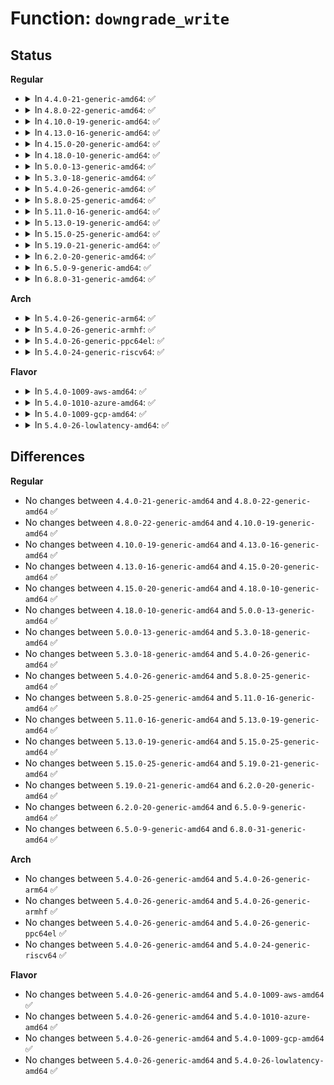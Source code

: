 # Function: <code>downgrade_write</code>

## Status
<b>Regular</b>
<ul>
<li>
<details>
<summary>In <code>4.4.0-21-generic-amd64</code>: ✅</summary>

```c
void downgrade_write(struct rw_semaphore * sem)
```

```json
{
  "name": "downgrade_write",
  "collision_type": "Unique Global",
  "inline_type": "No",
  "funcs": [
    {
      "addr": 18446744071579672528,
      "name": "downgrade_write",
      "external": true,
      "loc": "kernel/locking/rwsem.c:102",
      "file": "kernel/locking/rwsem.c",
      "inline": "seen, unknown",
      "caller_inline": [],
      "caller_func": [
        "fs/proc/task_mmu.c:clear_refs_write",
        "security/keys/key.c:unregister_key_type"
      ]
    }
  ],
  "symbols": [
    {
      "addr": 18446744071579672528,
      "name": "downgrade_write",
      "section": ".text",
      "bind": "STB_GLOBAL",
      "size": 43
    }
  ]
}
```
</details>
</li>
<li>
<details>
<summary>In <code>4.8.0-22-generic-amd64</code>: ✅</summary>

```c
void downgrade_write(struct rw_semaphore * sem)
```

```json
{
  "name": "downgrade_write",
  "collision_type": "Unique Global",
  "inline_type": "No",
  "funcs": [
    {
      "addr": 18446744071579691280,
      "name": "downgrade_write",
      "external": true,
      "loc": "kernel/locking/rwsem.c:124",
      "file": "kernel/locking/rwsem.c",
      "inline": "seen, unknown",
      "caller_inline": [],
      "caller_func": [
        "fs/proc/task_mmu.c:clear_refs_write",
        "security/keys/key.c:unregister_key_type"
      ]
    }
  ],
  "symbols": [
    {
      "addr": 18446744071579691280,
      "name": "downgrade_write",
      "section": ".text",
      "bind": "STB_GLOBAL",
      "size": 50
    }
  ]
}
```
</details>
</li>
<li>
<details>
<summary>In <code>4.10.0-19-generic-amd64</code>: ✅</summary>

```c
void downgrade_write(struct rw_semaphore * sem)
```

```json
{
  "name": "downgrade_write",
  "collision_type": "Unique Global",
  "inline_type": "No",
  "funcs": [
    {
      "addr": 18446744071579718992,
      "name": "downgrade_write",
      "external": true,
      "loc": "kernel/locking/rwsem.c:124",
      "file": "kernel/locking/rwsem.c",
      "inline": "seen, unknown",
      "caller_inline": [],
      "caller_func": [
        "fs/proc/task_mmu.c:clear_refs_write",
        "fs/ext4/file.c:ext4_file_write_iter",
        "security/keys/key.c:unregister_key_type"
      ]
    }
  ],
  "symbols": [
    {
      "addr": 18446744071579718992,
      "name": "downgrade_write",
      "section": ".text",
      "bind": "STB_GLOBAL",
      "size": 50
    }
  ]
}
```
</details>
</li>
<li>
<details>
<summary>In <code>4.13.0-16-generic-amd64</code>: ✅</summary>

```c
void downgrade_write(struct rw_semaphore * sem)
```

```json
{
  "name": "downgrade_write",
  "collision_type": "Unique Global",
  "inline_type": "No",
  "funcs": [
    {
      "addr": 18446744071579714848,
      "name": "downgrade_write",
      "external": true,
      "loc": "kernel/locking/rwsem.c:125",
      "file": "kernel/locking/rwsem.c",
      "inline": "seen, unknown",
      "caller_inline": [],
      "caller_func": [
        "fs/proc/task_mmu.c:clear_refs_write",
        "security/keys/key.c:unregister_key_type"
      ]
    }
  ],
  "symbols": [
    {
      "addr": 18446744071579714848,
      "name": "downgrade_write",
      "section": ".text",
      "bind": "STB_GLOBAL",
      "size": 50
    }
  ]
}
```
</details>
</li>
<li>
<details>
<summary>In <code>4.15.0-20-generic-amd64</code>: ✅</summary>

```c
void downgrade_write(struct rw_semaphore * sem)
```

```json
{
  "name": "downgrade_write",
  "collision_type": "Unique Global",
  "inline_type": "No",
  "funcs": [
    {
      "addr": 18446744071579747456,
      "name": "downgrade_write",
      "external": true,
      "loc": "kernel/locking/rwsem.c:142",
      "file": "kernel/locking/rwsem.c",
      "inline": "seen, unknown",
      "caller_inline": [],
      "caller_func": [
        "fs/proc/task_mmu.c:clear_refs_write",
        "security/keys/key.c:unregister_key_type"
      ]
    }
  ],
  "symbols": [
    {
      "addr": 18446744071579747456,
      "name": "downgrade_write",
      "section": ".text",
      "bind": "STB_GLOBAL",
      "size": 50
    }
  ]
}
```
</details>
</li>
<li>
<details>
<summary>In <code>4.18.0-10-generic-amd64</code>: ✅</summary>

```c
void downgrade_write(struct rw_semaphore * sem)
```

```json
{
  "name": "downgrade_write",
  "collision_type": "Unique Global",
  "inline_type": "No",
  "funcs": [
    {
      "addr": 18446744071579781824,
      "name": "downgrade_write",
      "external": true,
      "loc": "kernel/locking/rwsem.c:144",
      "file": "kernel/locking/rwsem.c",
      "inline": "seen, unknown",
      "caller_inline": [],
      "caller_func": [
        "fs/proc/task_mmu.c:clear_refs_write",
        "security/keys/key.c:unregister_key_type"
      ]
    }
  ],
  "symbols": [
    {
      "addr": 18446744071579781824,
      "name": "downgrade_write",
      "section": ".text",
      "bind": "STB_GLOBAL",
      "size": 53
    }
  ]
}
```
</details>
</li>
<li>
<details>
<summary>In <code>5.0.0-13-generic-amd64</code>: ✅</summary>

```c
void downgrade_write(struct rw_semaphore * sem)
```

```json
{
  "name": "downgrade_write",
  "collision_type": "Unique Global",
  "inline_type": "No",
  "funcs": [
    {
      "addr": 18446744071579828464,
      "name": "downgrade_write",
      "external": true,
      "loc": "kernel/locking/rwsem.c:145",
      "file": "kernel/locking/rwsem.c",
      "inline": "seen, unknown",
      "caller_inline": [],
      "caller_func": [
        "mm/mmap.c:__do_munmap",
        "fs/proc/task_mmu.c:clear_refs_write",
        "security/keys/key.c:unregister_key_type"
      ]
    }
  ],
  "symbols": [
    {
      "addr": 18446744071579828464,
      "name": "downgrade_write",
      "section": ".text",
      "bind": "STB_GLOBAL",
      "size": 52
    }
  ]
}
```
</details>
</li>
<li>
<details>
<summary>In <code>5.3.0-18-generic-amd64</code>: ✅</summary>

```c
void downgrade_write(struct rw_semaphore * sem)
```

```json
{
  "name": "downgrade_write",
  "collision_type": "Unique Global",
  "inline_type": "No",
  "funcs": [
    {
      "addr": 18446744071579860336,
      "name": "downgrade_write",
      "external": true,
      "loc": "kernel/locking/rwsem.c:1560",
      "file": "kernel/locking/rwsem.c",
      "inline": "seen, unknown",
      "caller_inline": [],
      "caller_func": [
        "mm/mmap.c:__do_munmap",
        "fs/proc/task_mmu.c:clear_refs_write",
        "security/keys/key.c:unregister_key_type"
      ]
    }
  ],
  "symbols": [
    {
      "addr": 18446744071579860336,
      "name": "downgrade_write",
      "section": ".text",
      "bind": "STB_GLOBAL",
      "size": 198
    }
  ]
}
```
</details>
</li>
<li>
<details>
<summary>In <code>5.4.0-26-generic-amd64</code>: ✅</summary>

```c
void downgrade_write(struct rw_semaphore * sem)
```

```json
{
  "name": "downgrade_write",
  "collision_type": "Unique Global",
  "inline_type": "No",
  "funcs": [
    {
      "addr": 18446744071579909024,
      "name": "downgrade_write",
      "external": true,
      "loc": "kernel/locking/rwsem.c:1594",
      "file": "kernel/locking/rwsem.c",
      "inline": "seen, unknown",
      "caller_inline": [],
      "caller_func": [
        "mm/mmap.c:__do_munmap",
        "fs/proc/task_mmu.c:clear_refs_write",
        "security/keys/key.c:unregister_key_type"
      ]
    }
  ],
  "symbols": [
    {
      "addr": 18446744071579909024,
      "name": "downgrade_write",
      "section": ".text",
      "bind": "STB_GLOBAL",
      "size": 198
    }
  ]
}
```
</details>
</li>
<li>
<details>
<summary>In <code>5.8.0-25-generic-amd64</code>: ✅</summary>

```c
void downgrade_write(struct rw_semaphore * sem)
```

```json
{
  "name": "downgrade_write",
  "collision_type": "Unique Global",
  "inline_type": "No",
  "funcs": [
    {
      "addr": 18446744071579952944,
      "name": "downgrade_write",
      "external": true,
      "loc": "kernel/locking/rwsem.c:1591",
      "file": "kernel/locking/rwsem.c",
      "inline": "seen, unknown",
      "caller_inline": [],
      "caller_func": [
        "mm/mmap.c:__do_munmap",
        "fs/proc/task_mmu.c:clear_refs_write",
        "security/keys/key.c:unregister_key_type"
      ]
    }
  ],
  "symbols": [
    {
      "addr": 18446744071579952944,
      "name": "downgrade_write",
      "section": ".text",
      "bind": "STB_GLOBAL",
      "size": 198
    }
  ]
}
```
</details>
</li>
<li>
<details>
<summary>In <code>5.11.0-16-generic-amd64</code>: ✅</summary>

```c
void downgrade_write(struct rw_semaphore * sem)
```

```json
{
  "name": "downgrade_write",
  "collision_type": "Unique Global",
  "inline_type": "No",
  "funcs": [
    {
      "addr": 18446744071579941296,
      "name": "downgrade_write",
      "external": true,
      "loc": "kernel/locking/rwsem.c:1466",
      "file": "kernel/locking/rwsem.c",
      "inline": "seen, unknown",
      "caller_inline": [],
      "caller_func": [
        "mm/mmap.c:__do_munmap",
        "security/keys/key.c:unregister_key_type"
      ]
    }
  ],
  "symbols": [
    {
      "addr": 18446744071579941296,
      "name": "downgrade_write",
      "section": ".text",
      "bind": "STB_GLOBAL",
      "size": 198
    }
  ]
}
```
</details>
</li>
<li>
<details>
<summary>In <code>5.13.0-19-generic-amd64</code>: ✅</summary>

```c
void downgrade_write(struct rw_semaphore * sem)
```

```json
{
  "name": "downgrade_write",
  "collision_type": "Unique Global",
  "inline_type": "No",
  "funcs": [
    {
      "addr": 18446744071579949008,
      "name": "downgrade_write",
      "external": true,
      "loc": "kernel/locking/rwsem.c:1466",
      "file": "kernel/locking/rwsem.c",
      "inline": "seen, unknown",
      "caller_inline": [],
      "caller_func": [
        "mm/mmap.c:__do_munmap",
        "security/keys/key.c:unregister_key_type"
      ]
    }
  ],
  "symbols": [
    {
      "addr": 18446744071579949008,
      "name": "downgrade_write",
      "section": ".text",
      "bind": "STB_GLOBAL",
      "size": 198
    }
  ]
}
```
</details>
</li>
<li>
<details>
<summary>In <code>5.15.0-25-generic-amd64</code>: ✅</summary>

```c
void downgrade_write(struct rw_semaphore * sem)
```

```json
{
  "name": "downgrade_write",
  "collision_type": "Unique Global",
  "inline_type": "No",
  "funcs": [
    {
      "addr": 18446744071580078128,
      "name": "downgrade_write",
      "external": true,
      "loc": "kernel/locking/rwsem.c:1583",
      "file": "kernel/locking/rwsem.c",
      "inline": "seen, unknown",
      "caller_inline": [],
      "caller_func": [
        "mm/mmap.c:__do_munmap",
        "mm/sparse-vmemmap.c:vmemmap_remap_free",
        "security/keys/key.c:unregister_key_type"
      ]
    }
  ],
  "symbols": [
    {
      "addr": 18446744071580078128,
      "name": "downgrade_write",
      "section": ".text",
      "bind": "STB_GLOBAL",
      "size": 198
    }
  ]
}
```
</details>
</li>
<li>
<details>
<summary>In <code>5.19.0-21-generic-amd64</code>: ✅</summary>

```c
void downgrade_write(struct rw_semaphore * sem)
```

```json
{
  "name": "downgrade_write",
  "collision_type": "Unique Global",
  "inline_type": "No",
  "funcs": [
    {
      "addr": 18446744071580214080,
      "name": "downgrade_write",
      "external": true,
      "loc": "kernel/locking/rwsem.c:1612",
      "file": "kernel/locking/rwsem.c",
      "inline": "seen, unknown",
      "caller_inline": [],
      "caller_func": [
        "mm/mmap.c:__do_munmap",
        "security/keys/key.c:unregister_key_type"
      ]
    }
  ],
  "symbols": [
    {
      "addr": 18446744071580214080,
      "name": "downgrade_write",
      "section": ".text",
      "bind": "STB_GLOBAL",
      "size": 208
    }
  ]
}
```
</details>
</li>
<li>
<details>
<summary>In <code>6.2.0-20-generic-amd64</code>: ✅</summary>

```c
void downgrade_write(struct rw_semaphore * sem)
```

```json
{
  "name": "downgrade_write",
  "collision_type": "Unique Global",
  "inline_type": "No",
  "funcs": [
    {
      "addr": 18446744071580406480,
      "name": "downgrade_write",
      "external": true,
      "loc": "kernel/locking/rwsem.c:1633",
      "file": "kernel/locking/rwsem.c",
      "inline": "seen, unknown",
      "caller_inline": [],
      "caller_func": [
        "mm/mmap.c:do_mas_align_munmap",
        "security/keys/key.c:unregister_key_type"
      ]
    }
  ],
  "symbols": [
    {
      "addr": 18446744071580406480,
      "name": "downgrade_write",
      "section": ".text",
      "bind": "STB_GLOBAL",
      "size": 208
    }
  ]
}
```
</details>
</li>
<li>
<details>
<summary>In <code>6.5.0-9-generic-amd64</code>: ✅</summary>

```c
void downgrade_write(struct rw_semaphore * sem)
```

```json
{
  "name": "downgrade_write",
  "collision_type": "Unique Global",
  "inline_type": "No",
  "funcs": [
    {
      "addr": 18446744071580475264,
      "name": "downgrade_write",
      "external": true,
      "loc": "kernel/locking/rwsem.c:1633",
      "file": "kernel/locking/rwsem.c",
      "inline": "seen, unknown",
      "caller_inline": [],
      "caller_func": [
        "mm/memory.c:lock_mm_and_find_vma",
        "mm/mmap.c:do_vmi_align_munmap",
        "mm/mmap.c:expand_stack",
        "fs/exec.c:get_arg_page",
        "fs/readdir.c:wrap_directory_iterator",
        "security/keys/key.c:unregister_key_type"
      ]
    }
  ],
  "symbols": [
    {
      "addr": 18446744071580475264,
      "name": "downgrade_write",
      "section": ".text",
      "bind": "STB_GLOBAL",
      "size": 241
    }
  ]
}
```
</details>
</li>
<li>
<details>
<summary>In <code>6.8.0-31-generic-amd64</code>: ✅</summary>

```c
void downgrade_write(struct rw_semaphore * sem)
```

```json
{
  "name": "downgrade_write",
  "collision_type": "Unique Global",
  "inline_type": "No",
  "funcs": [
    {
      "addr": 18446744071580535088,
      "name": "downgrade_write",
      "external": true,
      "loc": "kernel/locking/rwsem.c:1639",
      "file": "kernel/locking/rwsem.c",
      "inline": "seen, unknown",
      "caller_inline": [],
      "caller_func": [
        "mm/memory.c:lock_mm_and_find_vma",
        "mm/mmap.c:do_vmi_align_munmap",
        "mm/mmap.c:expand_stack",
        "fs/exec.c:get_arg_page",
        "fs/readdir.c:wrap_directory_iterator",
        "security/keys/key.c:unregister_key_type"
      ]
    }
  ],
  "symbols": [
    {
      "addr": 18446744071580535088,
      "name": "downgrade_write",
      "section": ".text",
      "bind": "STB_GLOBAL",
      "size": 241
    }
  ]
}
```
</details>
</li>
</ul>
<b>Arch</b>
<ul>
<li>
<details>
<summary>In <code>5.4.0-26-generic-arm64</code>: ✅</summary>

```c
void downgrade_write(struct rw_semaphore * sem)
```

```json
{
  "name": "downgrade_write",
  "collision_type": "Unique Global",
  "inline_type": "No",
  "funcs": [
    {
      "addr": 18446603336491112056,
      "name": "downgrade_write",
      "external": true,
      "loc": "kernel/locking/rwsem.c:1594",
      "file": "kernel/locking/rwsem.c",
      "inline": "seen, unknown",
      "caller_inline": [],
      "caller_func": [
        "mm/mmap.c:__do_munmap",
        "security/keys/key.c:unregister_key_type"
      ]
    }
  ],
  "symbols": [
    {
      "addr": 18446603336491112056,
      "name": "downgrade_write",
      "section": ".text",
      "bind": "STB_GLOBAL",
      "size": 352
    }
  ]
}
```
</details>
</li>
<li>
<details>
<summary>In <code>5.4.0-26-generic-armhf</code>: ✅</summary>

```c
void downgrade_write(struct rw_semaphore * sem)
```

```json
{
  "name": "downgrade_write",
  "collision_type": "Unique Global",
  "inline_type": "No",
  "funcs": [
    {
      "addr": 3225114064,
      "name": "downgrade_write",
      "external": true,
      "loc": "kernel/locking/rwsem.c:1594",
      "file": "kernel/locking/rwsem.c",
      "inline": "seen, unknown",
      "caller_inline": [],
      "caller_func": [
        "mm/mmap.c:__do_munmap",
        "security/keys/key.c:unregister_key_type"
      ]
    }
  ],
  "symbols": [
    {
      "addr": 3225114064,
      "name": "downgrade_write",
      "section": ".text",
      "bind": "STB_GLOBAL",
      "size": 244
    }
  ]
}
```
</details>
</li>
<li>
<details>
<summary>In <code>5.4.0-26-generic-ppc64el</code>: ✅</summary>

```c
void downgrade_write(struct rw_semaphore * sem)
```

```json
{
  "name": "downgrade_write",
  "collision_type": "Unique Global",
  "inline_type": "No",
  "funcs": [
    {
      "addr": 13835058055284002432,
      "name": "downgrade_write",
      "external": true,
      "loc": "kernel/locking/rwsem.c:1594",
      "file": "kernel/locking/rwsem.c",
      "inline": "seen, unknown",
      "caller_inline": [],
      "caller_func": [
        "mm/mmap.c:__do_munmap",
        "security/keys/key.c:unregister_key_type"
      ]
    }
  ],
  "symbols": [
    {
      "addr": 13835058055284002432,
      "name": "downgrade_write",
      "section": ".text",
      "bind": "STB_GLOBAL",
      "size": 312
    }
  ]
}
```
</details>
</li>
<li>
<details>
<summary>In <code>5.4.0-24-generic-riscv64</code>: ✅</summary>

```c
void downgrade_write(struct rw_semaphore * sem)
```

```json
{
  "name": "downgrade_write",
  "collision_type": "Unique Global",
  "inline_type": "No",
  "funcs": [
    {
      "addr": 18446743936271690318,
      "name": "downgrade_write",
      "external": true,
      "loc": "kernel/locking/rwsem.c:1594",
      "file": "kernel/locking/rwsem.c",
      "inline": "seen, unknown",
      "caller_inline": [],
      "caller_func": [
        "mm/mmap.c:__do_munmap",
        "security/keys/key.c:unregister_key_type"
      ]
    }
  ],
  "symbols": [
    {
      "addr": 18446743936271690318,
      "name": "downgrade_write",
      "section": ".text",
      "bind": "STB_GLOBAL",
      "size": 166
    }
  ]
}
```
</details>
</li>
</ul>
<b>Flavor</b>
<ul>
<li>
<details>
<summary>In <code>5.4.0-1009-aws-amd64</code>: ✅</summary>

```c
void downgrade_write(struct rw_semaphore * sem)
```

```json
{
  "name": "downgrade_write",
  "collision_type": "Unique Global",
  "inline_type": "No",
  "funcs": [
    {
      "addr": 18446744071579881136,
      "name": "downgrade_write",
      "external": true,
      "loc": "kernel/locking/rwsem.c:1594",
      "file": "kernel/locking/rwsem.c",
      "inline": "seen, unknown",
      "caller_inline": [],
      "caller_func": [
        "mm/mmap.c:__do_munmap",
        "fs/proc/task_mmu.c:clear_refs_write",
        "security/keys/key.c:unregister_key_type"
      ]
    }
  ],
  "symbols": [
    {
      "addr": 18446744071579881136,
      "name": "downgrade_write",
      "section": ".text",
      "bind": "STB_GLOBAL",
      "size": 198
    }
  ]
}
```
</details>
</li>
<li>
<details>
<summary>In <code>5.4.0-1010-azure-amd64</code>: ✅</summary>

```c
void downgrade_write(struct rw_semaphore * sem)
```

```json
{
  "name": "downgrade_write",
  "collision_type": "Unique Global",
  "inline_type": "No",
  "funcs": [
    {
      "addr": 18446744071579816128,
      "name": "downgrade_write",
      "external": true,
      "loc": "kernel/locking/rwsem.c:1594",
      "file": "kernel/locking/rwsem.c",
      "inline": "seen, unknown",
      "caller_inline": [],
      "caller_func": [
        "mm/mmap.c:__do_munmap",
        "fs/proc/task_mmu.c:clear_refs_write",
        "security/keys/key.c:unregister_key_type"
      ]
    }
  ],
  "symbols": [
    {
      "addr": 18446744071579816128,
      "name": "downgrade_write",
      "section": ".text",
      "bind": "STB_GLOBAL",
      "size": 198
    }
  ]
}
```
</details>
</li>
<li>
<details>
<summary>In <code>5.4.0-1009-gcp-amd64</code>: ✅</summary>

```c
void downgrade_write(struct rw_semaphore * sem)
```

```json
{
  "name": "downgrade_write",
  "collision_type": "Unique Global",
  "inline_type": "No",
  "funcs": [
    {
      "addr": 18446744071579869296,
      "name": "downgrade_write",
      "external": true,
      "loc": "kernel/locking/rwsem.c:1594",
      "file": "kernel/locking/rwsem.c",
      "inline": "seen, unknown",
      "caller_inline": [],
      "caller_func": [
        "mm/mmap.c:__do_munmap",
        "fs/proc/task_mmu.c:clear_refs_write",
        "security/keys/key.c:unregister_key_type"
      ]
    }
  ],
  "symbols": [
    {
      "addr": 18446744071579869296,
      "name": "downgrade_write",
      "section": ".text",
      "bind": "STB_GLOBAL",
      "size": 198
    }
  ]
}
```
</details>
</li>
<li>
<details>
<summary>In <code>5.4.0-26-lowlatency-amd64</code>: ✅</summary>

```c
void downgrade_write(struct rw_semaphore * sem)
```

```json
{
  "name": "downgrade_write",
  "collision_type": "Unique Global",
  "inline_type": "No",
  "funcs": [
    {
      "addr": 18446744071579914720,
      "name": "downgrade_write",
      "external": true,
      "loc": "kernel/locking/rwsem.c:1594",
      "file": "kernel/locking/rwsem.c",
      "inline": "seen, unknown",
      "caller_inline": [],
      "caller_func": [
        "mm/mmap.c:__do_munmap",
        "fs/proc/task_mmu.c:clear_refs_write",
        "security/keys/key.c:unregister_key_type"
      ]
    }
  ],
  "symbols": [
    {
      "addr": 18446744071579914720,
      "name": "downgrade_write",
      "section": ".text",
      "bind": "STB_GLOBAL",
      "size": 198
    }
  ]
}
```
</details>
</li>
</ul>

## Differences
<b>Regular</b>
<ul>
<li>
No changes between <code>4.4.0-21-generic-amd64</code> and <code>4.8.0-22-generic-amd64</code> ✅
</li>
<li>
No changes between <code>4.8.0-22-generic-amd64</code> and <code>4.10.0-19-generic-amd64</code> ✅
</li>
<li>
No changes between <code>4.10.0-19-generic-amd64</code> and <code>4.13.0-16-generic-amd64</code> ✅
</li>
<li>
No changes between <code>4.13.0-16-generic-amd64</code> and <code>4.15.0-20-generic-amd64</code> ✅
</li>
<li>
No changes between <code>4.15.0-20-generic-amd64</code> and <code>4.18.0-10-generic-amd64</code> ✅
</li>
<li>
No changes between <code>4.18.0-10-generic-amd64</code> and <code>5.0.0-13-generic-amd64</code> ✅
</li>
<li>
No changes between <code>5.0.0-13-generic-amd64</code> and <code>5.3.0-18-generic-amd64</code> ✅
</li>
<li>
No changes between <code>5.3.0-18-generic-amd64</code> and <code>5.4.0-26-generic-amd64</code> ✅
</li>
<li>
No changes between <code>5.4.0-26-generic-amd64</code> and <code>5.8.0-25-generic-amd64</code> ✅
</li>
<li>
No changes between <code>5.8.0-25-generic-amd64</code> and <code>5.11.0-16-generic-amd64</code> ✅
</li>
<li>
No changes between <code>5.11.0-16-generic-amd64</code> and <code>5.13.0-19-generic-amd64</code> ✅
</li>
<li>
No changes between <code>5.13.0-19-generic-amd64</code> and <code>5.15.0-25-generic-amd64</code> ✅
</li>
<li>
No changes between <code>5.15.0-25-generic-amd64</code> and <code>5.19.0-21-generic-amd64</code> ✅
</li>
<li>
No changes between <code>5.19.0-21-generic-amd64</code> and <code>6.2.0-20-generic-amd64</code> ✅
</li>
<li>
No changes between <code>6.2.0-20-generic-amd64</code> and <code>6.5.0-9-generic-amd64</code> ✅
</li>
<li>
No changes between <code>6.5.0-9-generic-amd64</code> and <code>6.8.0-31-generic-amd64</code> ✅
</li>
</ul>
<b>Arch</b>
<ul>
<li>
No changes between <code>5.4.0-26-generic-amd64</code> and <code>5.4.0-26-generic-arm64</code> ✅
</li>
<li>
No changes between <code>5.4.0-26-generic-amd64</code> and <code>5.4.0-26-generic-armhf</code> ✅
</li>
<li>
No changes between <code>5.4.0-26-generic-amd64</code> and <code>5.4.0-26-generic-ppc64el</code> ✅
</li>
<li>
No changes between <code>5.4.0-26-generic-amd64</code> and <code>5.4.0-24-generic-riscv64</code> ✅
</li>
</ul>
<b>Flavor</b>
<ul>
<li>
No changes between <code>5.4.0-26-generic-amd64</code> and <code>5.4.0-1009-aws-amd64</code> ✅
</li>
<li>
No changes between <code>5.4.0-26-generic-amd64</code> and <code>5.4.0-1010-azure-amd64</code> ✅
</li>
<li>
No changes between <code>5.4.0-26-generic-amd64</code> and <code>5.4.0-1009-gcp-amd64</code> ✅
</li>
<li>
No changes between <code>5.4.0-26-generic-amd64</code> and <code>5.4.0-26-lowlatency-amd64</code> ✅
</li>
</ul>
